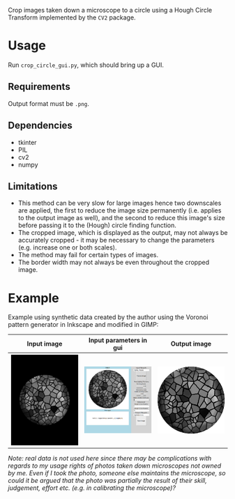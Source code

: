 Crop images taken down a microscope to a circle using a Hough Circle Transform implemented by the `CV2` package.

# Usage
Run `crop_circle_gui.py`, which should bring up a GUI.

## Requirements

Output format must be `.png`.

## Dependencies
- tkinter
- PIL
- cv2
- numpy

## Limitations
- This method can be very slow for large images hence two downscales are applied, the first to reduce the image size permanently (i.e. applies to the output image as well), and the second to reduce this image's size before passing it to the (Hough) circle finding function.
- The cropped image, which is displayed as the output, may not always be accurately cropped - it may be necessary to change the parameters (e.g. increase one or both scales).
- The method may fail for certain types of images.
- The border width may not always be even throughout the cropped image.

# Example
Example using synthetic data created by the author using the Voronoi pattern generator in Inkscape and modified in GIMP:
<table>
<tr>
<th width="33%">Input image</th>
<th width="33%">Input parameters in gui</th>
<th width="33%">Output image</th>
<tr>
<th><img src="./eg/eg_img.jpg" width="100%"></th>
<th><img src="./eg/inputs.png" width="100%"></th>
<th><img src="./eg/output.png" width="100%"></th>
</tr>
</table>

*Note: real data is not used here since there may be complications with regards to my usage rights of photos taken down microscopes not owned by me. Even if I took the photo, someone else maintains the microscope, so could it be argued that the photo was partially the result of their skill, judgement, effort etc. (e.g. in calibrating the microscope)?*
